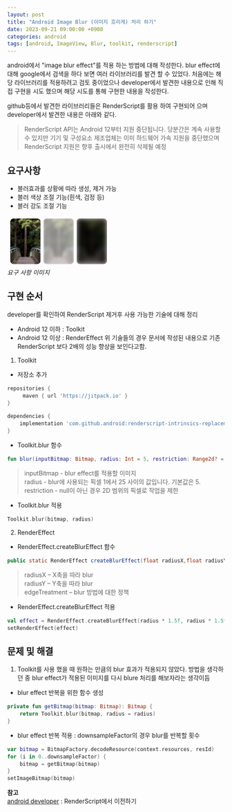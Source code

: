 ```yaml
---
layout: post
title: "Android Image Blur (이미지 흐리게) 처리 하기"
date: 2023-09-21 09:00:00 +0900
categories: android
tags: [android, ImageView, Blur, toolkit, renderscript]
---
```


android에서 "image blur effect"를 적용 하는 방법에 대해 작성한다.
blur effect에 대해 google에서 검색을 하다 보면 여러 라이브러리를 발견 할 수 있었다.
처음에는 해당 라이브러리를 적용하려고 검토 중이었으나 developer에서 발견한 내용으로 인해 직접 구현을 시도 했으며 해당 시도를 통해 구현한 내용을 작성한다.

github등에서 발견한 라이브러리들은 RenderScript를 활용 하여 구현되어 으며 developer에서 발견한 내용은 아래와 같다.
> RenderScript API는 Android 12부터 지원 중단됩니다. 당분간은 계속 사용할 수 있지만 기기 및 구성요소 제조업체는 이미 하드웨어 가속 지원을 중단했으며 RenderScript 지원은 향후 출시에서 완전히 삭제될 예정

## 요구사항
- 블러효과를 상황에 따라 생성, 제거 가능
- 블러 색상 조절 기능(흰색, 검정 등)
- 블러 강도 조절 기능

![img-description](/assets/img/post/image_bluer.png)<br>
_요구 사항 이미지_

## 구현 순서
developer를 확인하여 RenderScript 제거후 사용 가능한 기술에 대해 정리
 - Android 12 이하 : Toolkit
 - Android 12 이상 : RenderEffect
위 기술들의 경우 문서에 작성된 내용으로 기존 RenderScript 보다 2배의 성능 향상을 보인다고함.

1. Toolkit
- 저장소 추가
```gradle
repositories {
     maven { url 'https://jitpack.io' }
}
```
```gradle
dependencies {
    implementation 'com.github.android:renderscript-intrinsics-replacement-toolkit:b6363490c3'
}
```
- Toolkit.blur 함수
```kotlin
fun blur(inputBitmap: Bitmap, radius: Int = 5, restriction: Range2d? = null): Bitmap
```
>inputBitmap - blur effect를 적용할 이미지<br>
>radius - blur에 사용되는 픽셀 1에서 25 사이의 값입니다. 기본값은 5.<br>
>restriction - null이 아닌 경우 2D 범위의 픽셀로 작업을 제한

- Toolkit.blur 적용
```kotlin
Toolkit.blur(bitmap, radius)
```

2. RenderEffect
- RenderEffect.createBlurEffect 함수
```java
public static RenderEffect createBlurEffect(float radiusX,float radiusY,@NonNull TileMode edgeTreatment)
```
>radiusX – X축을 따라 blur<br>
>radiusY – Y축을 따라 blur<br>
>edgeTreatment – blur 방법에 대한 정책

- RenderEffect.createBlurEffect 적용
```kotlin
val effect = RenderEffect.createBlurEffect(radius * 1.5f, radius * 1.5f, Shader.TileMode.CLAMP)
setRenderEffect(effect)
```


## 문제 및 해결
1. Toolkit를 사용 했을 때 원하는 만큼의 blur 효과가 적용되지 않았다. 방법을 생각하던 중 blur effect가 적용된 이미지를 다시 blure 처리를 해보자라는 생각이듬
- blur effect 반복을 위한 함수 생성
```kotlin
private fun getBitmap(bitmap: Bitmap): Bitmap {
    return Toolkit.blur(bitmap, radius = radius)
}
```
- blur effect 반복 적용 : downsampleFactor의 경우 blur를 반복할 횟수
```kotlin
var bitmap = BitmapFactory.decodeResource(context.resources, resId)
for (i in 0..downsampleFactor) {
    bitmap = getBitmap(bitmap)
}
setImageBitmap(bitmap)
```

**참고**
<br>
[android developer](https://developer.android.com/guide/topics/renderscript/migrate?hl=ko) : RenderScript에서 이전하기